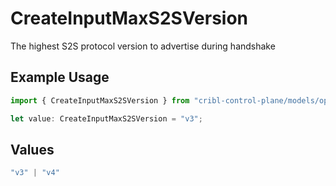 # CreateInputMaxS2SVersion

The highest S2S protocol version to advertise during handshake

## Example Usage

```typescript
import { CreateInputMaxS2SVersion } from "cribl-control-plane/models/operations";

let value: CreateInputMaxS2SVersion = "v3";
```

## Values

```typescript
"v3" | "v4"
```
